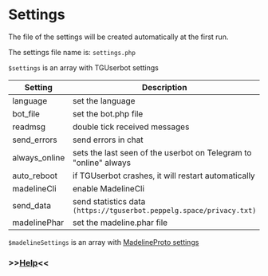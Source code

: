 # Settings

The file of the settings will be created automatically at the first run.

The settings file name is: `settings.php`

`$settings` is an array with TGUserbot settings

| Setting | Description | Value | Linux | Windows | Web |
| ------------ | ----------- | ------ | ----- | ------- | --- |
| language| set the language | true/false | ✅ | ✅ | ✅ |
| bot_file | set the bot.php file | FILE_PATH | ✅ | ✅ | ✅ |
| readmsg | double tick received messages | true/false | ✅ | ✅ | ✅ |
| send_errors | send errors in chat | true/false | ✅ | ✅ | ✅ |
| always_online | sets the last seen of the userbot on Telegram to "online" always | true/false | ✅ | ✅ | ✅ |
| auto_reboot | if TGUserbot crashes, it will restart automatically | true/false | ✅ | ✅ | ❌ |
| madelineCli | enable MadelineCli | true/false | ✅ | ❌ | ❌ |
| send_data | send statistics data `(https://tguserbot.peppelg.space/privacy.txt)` | true/false | ✅ | ✅ | ✅ |
| madelinePhar | set the madeline.phar file | FILE_PATH | ✅ | ✅ | ✅ |


`$madelineSettings` is an array with [MadelineProto settings](https://docs.madelineproto.xyz/docs/SETTINGS.html)

### >>[Help](https://github.com/peppelg/TGUserbot/tree/master/docs/en/Help.md)<<
 